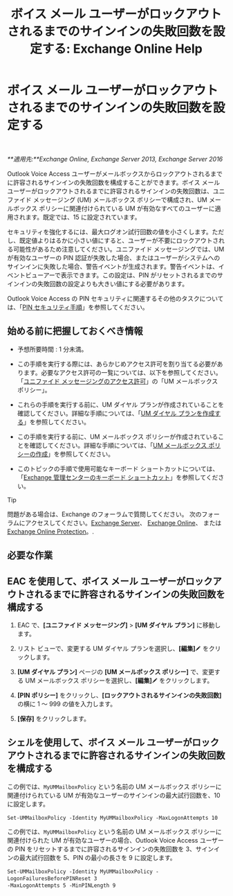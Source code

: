 ﻿---
title: 'ボイス メール ユーザーがロックアウトされるまでのサインインの失敗回数を設定する: Exchange Online Help'
TOCTitle: ボイス メール ユーザーがロックアウトされるまでのサインインの失敗回数を設定する
ms:assetid: 855e1980-2868-4983-b097-0b5f63f202b8
ms:mtpsurl: https://technet.microsoft.com/ja-jp/library/Bb123544(v=EXCHG.150)
ms:contentKeyID: 50555810
ms.date: 05/22/2018
mtps_version: v=EXCHG.150
ms.translationtype: HT
---

# ボイス メール ユーザーがロックアウトされるまでのサインインの失敗回数を設定する

 

_**適用先:**Exchange Online, Exchange Server 2013, Exchange Server 2016_

Outlook Voice Access ユーザーがメールボックスからロックアウトされるまでに許容されるサインインの失敗回数を構成することができます。ボイス メール ユーザーがロックアウトされるまでに許容されるサインインの失敗回数は、ユニファイド メッセージング (UM) メールボックス ポリシーで構成され、UM メールボックス ポリシーに関連付けられている UM が有効なすべてのユーザーに適用されます。既定では、15 に設定されています。

セキュリティを強化するには、最大ログオン試行回数の値を小さくします。ただし、既定値よりはるかに小さい値にすると、ユーザーが不要にロックアウトされる可能性があるため注意してください。ユニファイド メッセージングでは、UM が有効なユーザーの PIN 認証が失敗した場合、またはユーザーがシステムへのサインインに失敗した場合、警告イベントが生成されます。警告イベントは、イベントビューアーで表示できます。この設定は、PIN がリセットされるまでのサインインの失敗回数の設定よりも大きい値にする必要があります。

Outlook Voice Access の PIN セキュリティに関連するその他のタスクについては、「[PIN セキュリティ手順](pin-security-procedures-exchange-2013-help.md)」を参照してください。

## 始める前に把握しておくべき情報

  - 予想所要時間 : 1 分未満。

  - この手順を実行する際には、あらかじめアクセス許可を割り当てる必要があります。必要なアクセス許可の一覧については、以下を参照してください。「[ユニファイド メッセージングのアクセス許可](unified-messaging-permissions-exchange-2013-help.md)」の「UM メールボックス ポリシー」。

  - これらの手順を実行する前に、UM ダイヤル プランが作成されていることを確認してください。詳細な手順については、「[UM ダイヤル プランを作成する](create-a-um-dial-plan-exchange-2013-help.md)」を参照してください。

  - この手順を実行する前に、UM メールボックス ポリシーが作成されていることを確認してください。詳細な手順については、「[UM メールボックス ポリシーの作成](create-a-um-mailbox-policy-exchange-2013-help.md)」を参照してください。

  - このトピックの手順で使用可能なキーボード ショートカットについては、「[Exchange 管理センターのキーボード ショートカット](keyboard-shortcuts-in-the-exchange-admin-center-exchange-online-protection-help.md)」を参照してください。


> [!TIP]
> 問題がある場合は、Exchange のフォーラムで質問してください。 次のフォーラムにアクセスしてください。<A href="https://go.microsoft.com/fwlink/p/?linkid=60612">Exchange Server</A>、 <A href="https://go.microsoft.com/fwlink/p/?linkid=267542">Exchange Online</A>、 または <A href="https://go.microsoft.com/fwlink/p/?linkid=285351">Exchange Online Protection</A>。.



## 必要な作業

## EAC を使用して、ボイス メール ユーザーがロックアウトされるまでに許容されるサインインの失敗回数を構成する

1.  EAC で、**\[ユニファイド メッセージング\]** \> **\[UM ダイヤル プラン\]** に移動します。

2.  リスト ビューで、変更する UM ダイヤル プランを選択し、**\[編集\]**![編集アイコン](images/Bb124582.6f53ccb2-1f13-4c02-bea0-30690e6ea71d(EXCHG.150).gif "編集アイコン") をクリックします。

3.  **\[UM ダイヤル プラン\]** ページの **\[UM メールボックス ポリシー\]** で、変更する UM メールボックス ポリシーを選択し、**\[編集\]**![編集アイコン](images/Bb124582.6f53ccb2-1f13-4c02-bea0-30690e6ea71d(EXCHG.150).gif "編集アイコン") をクリックします。

4.  **\[PIN ポリシー\]** をクリックし、**\[ロックアウトされるサインインの失敗回数\]** の横に 1 ～ 999 の値を入力します。

5.  **\[保存\]** をクリックします。

## シェルを使用して、ボイス メール ユーザーがロックアウトされるまでに許容されるサインインの失敗回数を構成する

この例では、`MyUMMailboxPolicy` という名前の UM メールボックス ポリシーに関連付けられている UM が有効なユーザーのサインインの最大試行回数を、10 に設定します。

    Set-UMMailboxPolicy -Identity MyUMMailboxPolicy -MaxLogonAttempts 10

この例では、`MyUMMailboxPolicy` という名前の UM メールボックス ポリシーに関連付けられた UM が有効なユーザーの場合、Outlook Voice Access ユーザーの PIN をリセットするまでに許容されるサインインの失敗回数を 3、サインインの最大試行回数を 5、PIN の最小の長さを 9 に設定します。

    Set-UMMailboxPolicy -Identity MyUMMailboxPolicy -LogonFailuresBeforePINReset 3
    -MaxLogonAttempts 5 -MinPINLength 9


